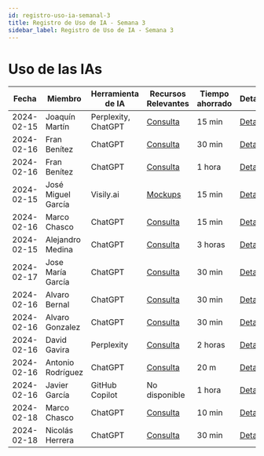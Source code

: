 ```yaml
---
id: registro-uso-ia-semanal-3
title: Registro de Uso de IA - Semana 3
sidebar_label: Registro de Uso de IA - Semana 3
---
```


# Uso de las IAs

| Fecha | Miembro | Herramienta de IA | Recursos Relevantes | Tiempo ahorrado | Detalles |
|-------|---------|-------------------|---------------------|----------------|----------|
| 2024-02-15 | Joaquín Martín | Perplexity, ChatGPT | [Consulta](https://chat.openai.com/share/49826c75-1325-4296-8308-da3faa2522a8) | 15 min | [Detalles](Detalles/2024-02-15_Joaquin) |
| 2024-02-16 | Fran Benítez | ChatGPT | [Consulta](https://chat.openai.com/share/f07e536a-09bc-409b-9f00-7dd225220ae2) | 30 min | [Detalles](Detalles/2024-02-16-Fran-1) |
| 2024-02-16 | Fran Benítez | ChatGPT | [Consulta](https://chat.openai.com/share/3fd45cfd-435a-4953-b28b-a857e45834dd) | 1 hora | [Detalles](Detalles/2024-02-16_Fran_2) |
| 2024-02-15 | José Miguel García | Visily.ai | [Mockups](https://app.visily.ai/projects/674d461c-3e09-4831-98e5-abc2d86e4ff5/boards/767506) | 15 min | [Detalles](Detalles/2024-02-15_JoseMiguelGarcía) |
| 2024-02-16 | Marco Chasco | ChatGPT | [Consulta](https://chat.openai.com/share/fba90b18-3c13-47dd-86d1-4c0f7d426c5b) | 15 min | [Detalles](Detalles/2024-02-16_Marco) |
| 2024-02-15 | Alejandro Medina | ChatGPT | [Consulta](https://chat.openai.com/share/985cab5b-8262-4c26-a40e-d29250f94bf7) | 3 horas | [Detalles](Detalles/2024-02-15_Prieto) |
| 2024-02-17 | Jose María García | ChatGPT | [Consulta](https://chat.openai.com/share/c4d40134-fa1b-48b6-aa3f-9e1218dc7756) | 30 min | [Detalles](Detalles/2024-02-17_JoseMaría) |
| 2024-02-16 | Alvaro Bernal | ChatGPT | [Consulta](https://chat.openai.com/share/baa5c59c-fe6e-42cf-b408-c74619081c46) | 30 min | [Detalles](Detalles/2024-02-16_AlvaroBernal) |
| 2024-02-16 | Alvaro Gonzalez | ChatGPT | [Consulta](https://chat.openai.com/share/1e49de03-ce9e-4d8a-ad9c-ce212c89787e) | 30 min | [Detalles](Detalles/2024-02-16_AlvaroGonzalez) |
| 2024-02-16 | David Gavira | Perplexity | [Consulta](https://www.perplexity.ai/search/desarrolla-los-campos-M9YKPGwATVWuq_lfjP7UJQ?s=c#8afcbee2-cf1b-40fb-a57e-ea2bb8f3b965) | 2 horas | [Detalles](Detalles/2024-02-16_DavidGavira) |
| 2024-02-16 | Antonio Rodríguez | ChatGPT | [Consulta](https://chat.openai.com/share/2bdb7b4f-c95b-4f90-9692-dd1a61d13abf) | 20 m | [Detalles](Detalles/2024-02-16_AntonioRodriguez) |
| 2024-02-16 | Javier García | GitHub Copilot | No disponible | 1 hora | [Detalles](Detalles/2024-02-16_JavierGarcia) |
| 2024-02-18 | Marco Chasco | ChatGPT | [Consulta](https://chat.openai.com/share/0455b0fd-efa1-4afa-87f3-f4125aa00f60) | 10 min | [Detalles](Detalles/2024-02-18_Marco) |
| 2024-02-18 | Nicolás Herrera | ChatGPT | [Consulta](https://chat.openai.com/share/bc6a7767-14af-4f1e-ab9a-615230a11421) | 30 min | [Detalles](Detalles/2024-02-18_Nicolas) |
